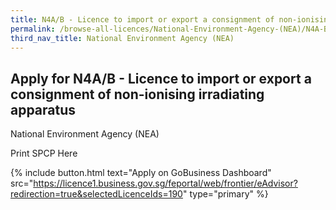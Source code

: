 ```yaml
---
title: N4A/B - Licence to import or export a consignment of non-ionising irradiating apparatus
permalink: /browse-all-licences/National-Environment-Agency-(NEA)/N4A-B---Licence-to-import-or-export-a-consignment-of-non-ionising-irradiating-apparatus
third_nav_title: National Environment Agency (NEA)
---
```


## Apply for N4A/B - Licence to import or export a consignment of non-ionising irradiating apparatus

National Environment Agency (NEA)

Print SPCP Here

{% include button.html text="Apply on GoBusiness Dashboard" src="https://licence1.business.gov.sg/feportal/web/frontier/eAdvisor?redirection=true&selectedLicenceIds=190" type="primary" %}
